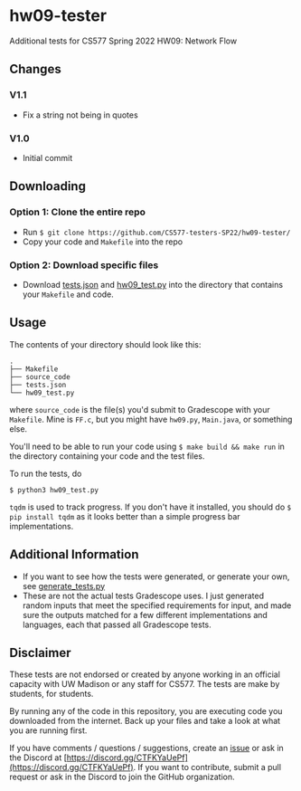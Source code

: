 # hw09-tester

Additional tests for CS577 Spring 2022 HW09: Network Flow

## Changes

### V1.1
 - Fix a string not being in quotes

### V1.0
 - Initial commit

## Downloading

### Option 1: Clone the entire repo

 - Run `$ git clone https://github.com/CS577-testers-SP22/hw09-tester/`
 - Copy your code and `Makefile` into the repo

### Option 2: Download specific files

 - Download [tests.json](tests.json) and [hw09_test.py](hw09_test.py) into the directory that contains your `Makefile` and code.

## Usage

The contents of your directory should look like this:

```shell
.
├── Makefile
├── source_code
├── tests.json
└── hw09_test.py
```

where `source_code` is the file(s) you'd submit to Gradescope with your `Makefile`. Mine is `FF.c`, but you might have `hw09.py`, `Main.java`, or something else.

You'll need to be able to run your code using `$ make build && make run` in the directory containing your code and the test files.

To run the tests, do

```shell
$ python3 hw09_test.py
```

`tqdm` is used to track progress. If you don't have it installed, you should do `$ pip install tqdm` as it looks better than a simple progress bar implementations.

## Additional Information

 - If you want to see how the tests were generated, or generate your own, see [generate_tests.py](generate_tests.py)
 - These are not the actual tests Gradescope uses. I just generated random inputs that meet the specified requirements for input, and made sure the outputs matched for a few different implementations and languages, each that passed all Gradescope tests.

## Disclaimer

These tests are not endorsed or created by anyone working in an official capacity with UW Madison or any staff for CS577. The tests are make by students, for students.

By running any of the code in this repository, you are executing code you downloaded from the internet. Back up your files and take a look at what you are running first.

If you have comments / questions / suggestions, create an [issue](/../../issues) or ask in the Discord at [https://discord.gg/CTFKYaUePf](https://discord.gg/CTFKYaUePf). If you want to contribute, submit a pull request or ask in the Discord to join the GitHub organization.
